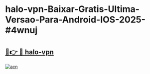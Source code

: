 # halo-vpn-Baixar-Gratis-Ultima-Versao-Para-Android-IOS-2025-#4wnuj

# <h2><a href="https://ainizakaria.my?title=halo-vpn&ref=24M">🔗👉 🔴 halo-vpn</a></h2>

[![acn](https://github.com/user-attachments/assets/0f9c940e-d8b0-45ae-aac7-cd30a18b3e1c)](https://ainizakaria.my?title=halo-vpn&ref=24M)

